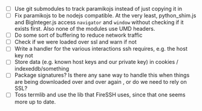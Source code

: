 
* [ ] Use git submodules to track paramikojs instead of just copying it in
* [ ] Fix paramikojs to be nodejs compatible. At the very least, python_shim.js and BigInteger.js access `navigator` and `window` without checking if it exists first. Also none of the modules use UMD headers.
* [ ] Do some sort of buffering to reduce network traffic
* [ ] Check if we were loaded over ssl and warn if not
* [ ] Write a handler for the various interactions ssh requires, e.g. the host key not 
* [ ] Store data (e.g. known host keys and our private key) in cookies / indexeddb/something
* [ ] Package signatures? Is there any sane way to handle this when things are being downloaded over and over again , or do we need to rely on SSL?
* [ ] Toss termlib and use the lib that FireSSH uses, since that one seems more up to date.
